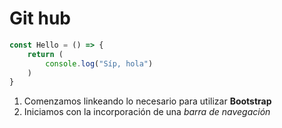 # Git hub
```javascript
const Hello = () => {
    return (
        console.log("Síp, hola")
    )
}
```
1. Comenzamos linkeando lo necesario para utilizar **Bootstrap**
2. Iniciamos con la incorporación de una *barra de navegación*

